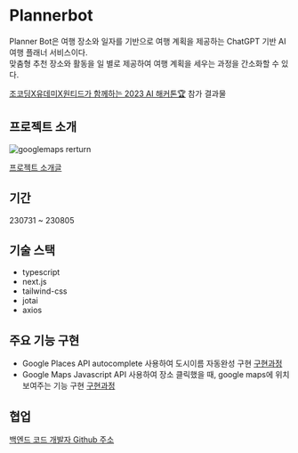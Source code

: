 # Plannerbot
Planner Bot은 여행 장소와 일자를 기반으로 여행 계획을 제공하는 ChatGPT 기반 AI 여행 플래너 서비스이다. <br />
맞춤형 추천 장소와 활동을 일 별로 제공하여 여행 계획을 세우는 과정을 간소화할 수 있다.

[조코딩X유데미X원티드가 함께하는 2023 AI 해커톤🏆](https://udemy.wjtb.co.kr/event/id/179) 참가 결과물


## 프로젝트 소개
![googlemaps rerturn](https://github.com/CLOUDoort/Plannerbot-Frontend/assets/93777385/e231c889-dd5e-4ad2-a078-dc3571fff8d9)

[프로젝트 소개글](https://velog.io/@cloud_oort/Next.js-Planner-bot-%ED%94%84%EB%A1%9C%EC%A0%9D%ED%8A%B8-%EC%86%8C%EA%B0%9C)

## 기간
230731 ~ 230805

## 기술 스택
- typescript
- next.js
- tailwind-css
- jotai
- axios

## 주요 기능 구현
- Google Places API autocomplete 사용하여 도시이름 자동완성 구현 [구현과정](https://velog.io/@cloud_oort/Next.js-react-google-autocomplete-%EC%9D%B4%EC%9A%A9%ED%95%98%EC%97%AC-%EB%8F%84%EC%8B%9C%EC%9D%B4%EB%A6%84-%EC%9E%90%EB%8F%99%EC%99%84%EC%84%B1-%EA%B5%AC%ED%98%84)
- Google Maps Javascript API 사용하여 장소 클릭했을 때, google maps에 위치 보여주는 기능 구현  [구현과정](https://velog.io/@cloud_oort/Next.js-google-maps-%EC%82%AC%EC%9A%A9)

## 협업
[백엔드 코드 개발자 Github 주소](https://github.com/HoonDongKang/planner-bot)
